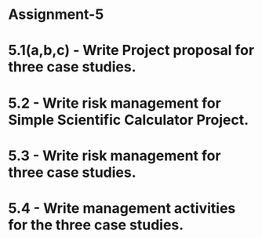 # Assignment-5

# 5.1(a,b,c) - Write Project proposal for three case studies.
# 5.2 - Write risk management for Simple Scientific Calculator Project.
# 5.3 - Write risk management for three case studies.
# 5.4 - Write management activities for the three case studies.
